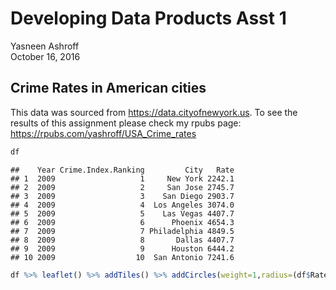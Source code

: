 # Developing Data Products Asst 1
Yasneen Ashroff  
October 16, 2016  



## Crime Rates in American cities

This data was sourced from https://data.cityofnewyork.us. To see the results of this assignment please check my rpubs page: https://rpubs.com/yashroff/USA_Crime_rates




```r
df
```

```
##    Year Crime.Index.Ranking         City   Rate
## 1  2009                   1     New York 2242.1
## 2  2009                   2     San Jose 2745.7
## 3  2009                   3    San Diego 2903.7
## 4  2009                   4  Los Angeles 3074.0
## 5  2009                   5    Las Vegas 4407.7
## 6  2009                   6      Phoenix 4654.3
## 7  2009                   7 Philadelphia 4849.5
## 8  2009                   8       Dallas 4407.7
## 9  2009                   9      Houston 6444.2
## 10 2009                  10  San Antonio 7241.6
```



```r
df %>% leaflet() %>% addTiles() %>% addCircles(weight=1,radius=(df$Rate)*20,popup=df$city_rate)
```

<!--html_preserve--><div id="htmlwidget-07894c3b7eb716dd96e6" style="width:672px;height:480px;" class="leaflet html-widget"></div>
<script type="application/json" data-for="htmlwidget-07894c3b7eb716dd96e6">{"x":{"calls":[{"method":"addTiles","args":["http://{s}.tile.openstreetmap.org/{z}/{x}/{y}.png",null,null,{"minZoom":0,"maxZoom":18,"maxNativeZoom":null,"tileSize":256,"subdomains":"abc","errorTileUrl":"","tms":false,"continuousWorld":false,"noWrap":false,"zoomOffset":0,"zoomReverse":false,"opacity":1,"zIndex":null,"unloadInvisibleTiles":null,"updateWhenIdle":null,"detectRetina":false,"reuseTiles":false,"attribution":"&copy; <a href=\"http://openstreetmap.org\">OpenStreetMap\u003c/a> contributors, <a href=\"http://creativecommons.org/licenses/by-sa/2.0/\">CC-BY-SA\u003c/a>"}]},{"method":"addCircles","args":[[40.7128,37.3382,32.7157,34.0522,36.1699,33.4484,39.9526,32.7767,29.7604,29.4241],[-74.0059,-121.8863,-117.1611,-118.2437,-115.1398,-112.074,-75.1652,-96.797,-95.3698,-98.4936],[44842,54914,58074,61480,88154,93086,96990,88154,128884,144832],null,null,{"lineCap":null,"lineJoin":null,"clickable":true,"pointerEvents":null,"className":"","stroke":true,"color":"#03F","weight":1,"opacity":0.5,"fill":true,"fillColor":"#03F","fillOpacity":0.2,"dashArray":null},["New York 2242.1","San Jose 2745.7","San Diego 2903.7","Los Angeles 3074","Las Vegas 4407.7","Phoenix 4654.3","Philadelphia 4849.5","Dallas 4407.7","Houston 6444.2","San Antonio 7241.6"]]}],"limits":{"lat":[29.4241,40.7128],"lng":[-121.8863,-74.0059]}},"evals":[],"jsHooks":[]}</script><!--/html_preserve-->
